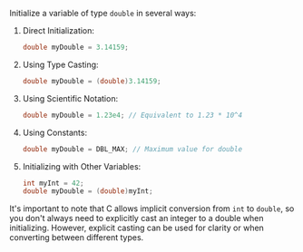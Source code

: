 <!-- CP2 -->
Initialize a variable of type `double` in several ways:

1. Direct Initialization:
   ```c
   double myDouble = 3.14159;
   ```

2. Using Type Casting:
   ```c
   double myDouble = (double)3.14159;
   ```

3. Using Scientific Notation:
   ```c
   double myDouble = 1.23e4; // Equivalent to 1.23 * 10^4
   ```

4. Using Constants:
   ```c
   double myDouble = DBL_MAX; // Maximum value for double
   ```

5. Initializing with Other Variables:
   ```c
   int myInt = 42;
   double myDouble = (double)myInt;
   ```

It's important to note that C allows implicit conversion from `int` to `double`, so you don't always need to explicitly cast an integer to a double when initializing. However, explicit casting can be used for clarity or when converting between different types.